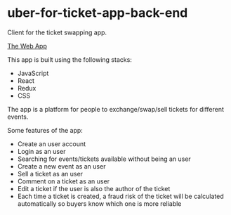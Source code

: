 # uber-for-ticket-app-back-end
Client for the ticket swapping app.

[The Web App](https://uber-for-ticket.netlify.com/events)

 This app is built using the following stacks:

* JavaScript
* React
* Redux
* CSS

The app is a platform for people to exchange/swap/sell tickets for different events.

Some features of the app:
* Create an user account
* Login as an user
* Searching for events/tickets available without being an user
* Create a new event as an user
* Sell a ticket as an user
* Comment on a ticket as an user
* Edit a ticket if the user is also the author of the ticket
* Each time a ticket is created, a fraud risk of the ticket will be calculated automatically so buyers know which one is more reliable
